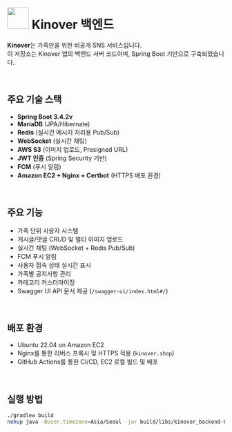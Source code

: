 # <img src="https://avatars.githubusercontent.com/u/206313018?s=200&v=4" width="50"/> Kinover 백엔드

**Kinover**는 가족만을 위한 비공개 SNS 서비스입니다.  
이 저장소는 Kinover 앱의 백엔드 서버 코드이며, Spring Boot 기반으로 구축되었습니다.

<br/>

## 주요 기술 스택

- **Spring Boot 3.4.2v**
- **MariaDB** (JPA/Hibernate)
- **Redis** (실시간 메시지 처리용 Pub/Sub)
- **WebSocket** (실시간 채팅)
- **AWS S3** (이미지 업로드, Presigned URL)
- **JWT 인증** (Spring Security 기반)
- **FCM** (푸시 알림)
- **Amazon EC2 + Nginx + Certbot** (HTTPS 배포 환경)

<br/>

## 주요 기능

- 가족 단위 사용자 시스템
- 게시글/댓글 CRUD 및 멀티 이미지 업로드
- 실시간 채팅 (WebSocket + Redis Pub/Sub)
- FCM 푸시 알림
- 사용자 접속 상태 실시간 표시
- 가족별 공지사항 관리
- 카테고리 커스터마이징
- Swagger UI API 문서 제공 (`/swagger-ui/index.html#/`)

<br/>

## 배포 환경

- Ubuntu 22.04 on Amazon EC2
- Nginx를 통한 리버스 프록시 및 HTTPS 적용 (`kinover.shop`)
- GitHub Actions를 통한 CI/CD, EC2 로컬 빌드 및 배포

<br/>

## 실행 방법

```bash
./gradlew build
nohup java -Duser.timezone=Asia/Seoul -jar build/libs/kinover_backend-0.0.1-SNAPSHOT.jar > nohup.out 2>&1 &
